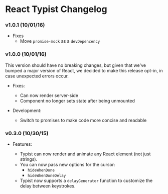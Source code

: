 # React Typist Changelog

### v1.0.1 (10/01/16)

- Fixes
  + Move `promise-mock` as a `devDepencency`


### v1.0.0 (10/01/16)

This version should have no breaking changes, but given that we've bumped a
major version of React, we decided to  make this release opt-in, in case
unexpected errors occur.

- Fixes:
  + Can now render server-side
  + Component no longer sets state after being unmounted

- Development:
  + Switch to promises to make code more concise and readable


### v0.3.0 (10/30/15)

- Features:

  + Typist can now render and animate any React element (not just strings).
  + You can now pass new options for the cursor:
    + `hideWhenDone`
    + `hideWhenDoneDelay`
  + Typist now supports a `delayGenerator` function to customize the delay
    between keystrokes.
